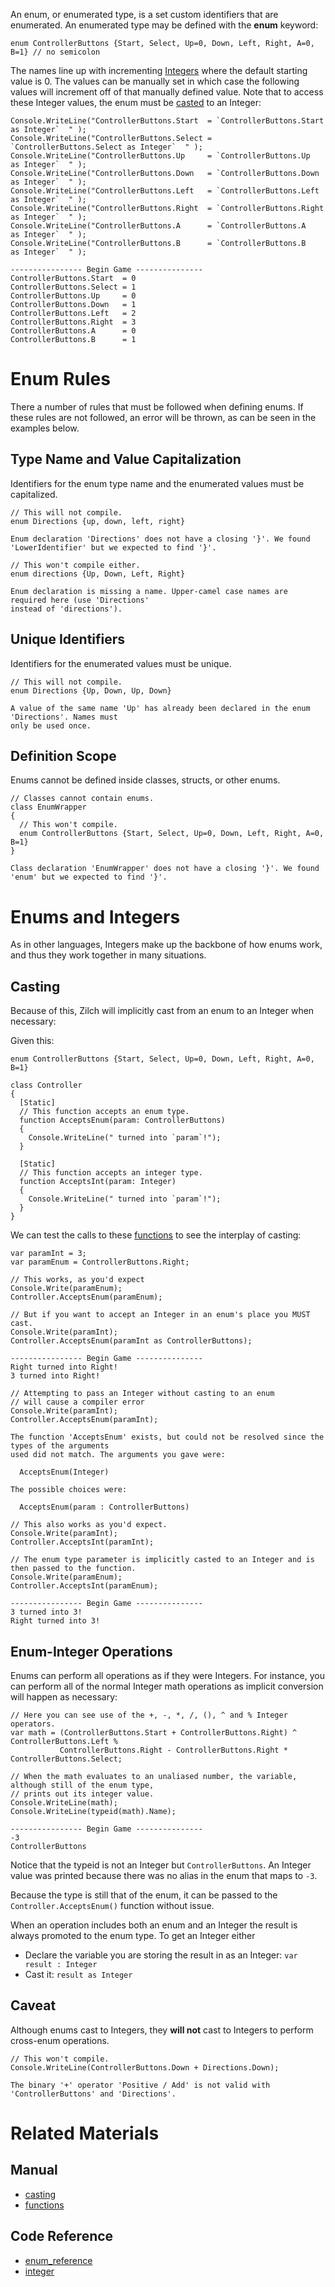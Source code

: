 An enum, or enumerated type, is a set custom identifiers that are enumerated. An enumerated type may be defined with the **enum** keyword:

```lang=csharp, name=Enum Definition
enum ControllerButtons {Start, Select, Up=0, Down, Left, Right, A=0, B=1} // no semicolon
```

The names line up with incrementing [Integers](https://github.com/zeroengineteam/ZeroDocs/blob/master/code_reference/zilch_base_types/integer.markdown) where the default starting value is 0. The values can be manually set in which case the following values will increment off of that manually defined value. Note that to access these Integer values, the enum must be [casted](https://github.com/zeroengineteam/ZeroDocs/blob/master/zero_editor_documentation/zeromanual/zilch_in_zero/casting.markdown) to an Integer:
```lang=csharp, name=Casting Enums to Integers
Console.WriteLine("ControllerButtons.Start  = `ControllerButtons.Start  as Integer`  " );
Console.WriteLine("ControllerButtons.Select = `ControllerButtons.Select as Integer`  " );
Console.WriteLine("ControllerButtons.Up     = `ControllerButtons.Up     as Integer`  " );
Console.WriteLine("ControllerButtons.Down   = `ControllerButtons.Down   as Integer`  " );
Console.WriteLine("ControllerButtons.Left   = `ControllerButtons.Left   as Integer`  " );
Console.WriteLine("ControllerButtons.Right  = `ControllerButtons.Right  as Integer`  " );
Console.WriteLine("ControllerButtons.A      = `ControllerButtons.A      as Integer`  " );
Console.WriteLine("ControllerButtons.B      = `ControllerButtons.B      as Integer`  " );
```

```name=Console Window
---------------- Begin Game ---------------
ControllerButtons.Start  = 0  
ControllerButtons.Select = 1  
ControllerButtons.Up     = 0  
ControllerButtons.Down   = 1  
ControllerButtons.Left   = 2  
ControllerButtons.Right  = 3  
ControllerButtons.A      = 0  
ControllerButtons.B      = 1  
```

 # Enum Rules

There a number of rules that must be followed when defining enums. If these rules are not followed, an error will be thrown, as can be seen in the examples below.

 ## Type Name and Value Capitalization

Identifiers for the enum type name and the enumerated values must be capitalized.

```lang=csharp, name=Incorrect Value Identifiers
// This will not compile. 
enum Directions {up, down, left, right}
```

```name=Console Window
Enum declaration 'Directions' does not have a closing '}'. We found 'LowerIdentifier' but we expected to find '}'.
```

```lang=csharp, name=Incorrect Type Name Identifier
// This won't compile either.
enum directions {Up, Down, Left, Right}
```

```name=Console Window
Enum declaration is missing a name. Upper-camel case names are required here (use 'Directions'
instead of 'directions').    
```


 ## Unique Identifiers

Identifiers for the enumerated values must be unique.

```lang=csharp, name=Duplicate Identifiers
// This will not compile.
enum Directions {Up, Down, Up, Down}
```

```name=Console Window
A value of the same name 'Up' has already been declared in the enum 'Directions'. Names must 
only be used once.
```

 ## Definition Scope

Enums cannot be defined inside classes, structs, or other enums.

```lang=csharp, name=Incorrectly Defined Inside a Class
// Classes cannot contain enums.
class EnumWrapper
{
  // This won't compile.
  enum ControllerButtons {Start, Select, Up=0, Down, Left, Right, A=0, B=1}
}
```

```name=Console Window
Class declaration 'EnumWrapper' does not have a closing '}'. We found 'enum' but we expected to find '}'.
```

 # Enums and Integers

As in other languages, Integers make up the backbone of how enums work, and thus they work together in many situations.

 ## Casting

Because of this, Zilch will implicitly cast from an enum to an Integer when necessary:

Given this:

```lang=csharp, name=Controller Class and Buttons Enum
enum ControllerButtons {Start, Select, Up=0, Down, Left, Right, A=0, B=1}

class Controller
{
  [Static]
  // This function accepts an enum type.
  function AcceptsEnum(param: ControllerButtons)
  {
    Console.WriteLine(" turned into `param`!");
  }
  
  [Static]
  // This function accepts an integer type.
  function AcceptsInt(param: Integer)
  {
    Console.WriteLine(" turned into `param`!");
  }
}
```

We can test the calls to these [functions](https://github.com/zeroengineteam/ZeroDocs/blob/master/zero_editor_documentation/zeromanual/zilch_in_zero/functions.markdown) to see the interplay of casting:

```lang=csharp, name=Implicit Enum Cast
var paramInt = 3;
var paramEnum = ControllerButtons.Right;

// This works, as you'd expect
Console.Write(paramEnum);
Controller.AcceptsEnum(paramEnum);

// But if you want to accept an Integer in an enum's place you MUST cast. 
Console.Write(paramInt);
Controller.AcceptsEnum(paramInt as ControllerButtons);
```

```name=Console Window
---------------- Begin Game ---------------
Right turned into Right!
3 turned into Right!    
```

```lang=csharp, name=Passing Integer to a Function That Expects Enum
// Attempting to pass an Integer without casting to an enum 
// will cause a compiler error
Console.Write(paramInt);
Controller.AcceptsEnum(paramInt);
```

```name=Console Window
The function 'AcceptsEnum' exists, but could not be resolved since the types of the arguments 
used did not match. The arguments you gave were: 

  AcceptsEnum(Integer)

The possible choices were: 

  AcceptsEnum(param : ControllerButtons)
```

```lang=csharp, name=Passing Enum to a Function That Expects Integer
// This also works as you'd expect. 
Console.Write(paramInt);
Controller.AcceptsInt(paramInt);

// The enum type parameter is implicitly casted to an Integer and is then passed to the function. 
Console.Write(paramEnum);
Controller.AcceptsInt(paramEnum);
```

```name=Console Window
---------------- Begin Game ---------------
3 turned into 3!
Right turned into 3!
```

 ## Enum-Integer Operations

Enums can perform all operations as if they were Integers. For instance, you can perform all of the normal Integer math operations as implicit conversion will happen as necessary:
```lang=csharp, name=Using Integer Operations on an Enum
// Here you can see use of the +, -, *, /, (), ^ and % Integer operators.
var math = (ControllerButtons.Start + ControllerButtons.Right) ^ ControllerButtons.Left % 
           ControllerButtons.Right - ControllerButtons.Right * ControllerButtons.Select;
           
// When the math evaluates to an unaliased number, the variable, although still of the enum type, 
// prints out its integer value.
Console.WriteLine(math); 
Console.WriteLine(typeid(math).Name);
```

```name=Console Window
---------------- Begin Game ---------------
-3
ControllerButtons
```
Notice that the typeid is not an Integer but `ControllerButtons`. An Integer value was printed because there was no alias in the enum that maps to `-3`.


Because the type is still that of the enum, it can be passed to the `Controller.AcceptsEnum()` function without issue.  

When an operation includes both an enum and an Integer the result is always promoted to the enum type. To get an Integer either 

- Declare the variable you are storing the result in as an Integer: `var result : Integer`
- Cast it: `result as Integer`

 ## Caveat

Although enums cast to Integers, they **will not** cast to Integers to perform cross-enum operations.

```lang=csharp, name=Invalid Cross-Enum Operation
// This won't compile.
Console.WriteLine(ControllerButtons.Down + Directions.Down);
```

```name=Console Window
The binary '+' operator 'Positive / Add' is not valid with 'ControllerButtons' and 'Directions'.
```

 # Related Materials
 ## Manual
- [casting](https://github.com/zeroengineteam/ZeroDocs/blob/master/zero_editor_documentation/zeromanual/zilch_in_zero/casting.markdown)
- [functions](https://github.com/zeroengineteam/ZeroDocs/blob/master/zero_editor_documentation/zeromanual/zilch_in_zero/functions.markdown)

 ## Code Reference
- [enum_reference](https://github.com/zeroengineteam/ZeroDocs/blob/master/code_reference/enum_reference.markdown)
- [integer](https://github.com/zeroengineteam/ZeroDocs/blob/master/code_reference/zilch_base_types/integer.markdown) 

 